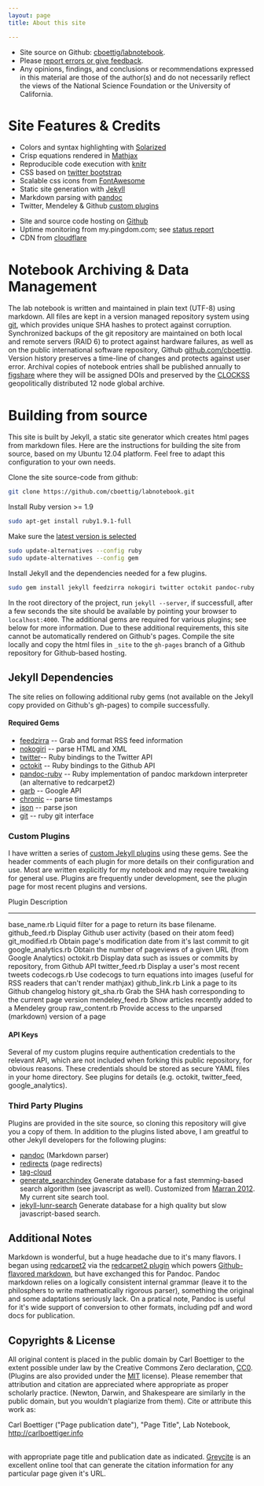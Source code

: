 ```yaml
---
layout: page
title: About this site

---
```




* Site source on Github: [cboettig/labnotebook](http://github.com/cboettig/labnotebook).
* Please [report errors or give feedback](https://github.com/cboettig/labnotebook/issues).
* Any opinions, findings, and conclusions or recommendations expressed in this
material are those of the author(s) and do not necessarily reflect the views of the
National Science Foundation or the University of California. 

Site Features & Credits
=======================

* Colors and syntax highlighting with [Solarized](http://ethanschoonover.com/solarized) 
* Crisp equations rendered in [Mathjax](http://www.mathjax.org/)
* Reproducible code execution with [knitr](http://yihui.name/knitr/)
* CSS based on [twitter bootstrap](http://twitter.github.com/bootstrap/)
* Scalable css icons from [FontAwesome](http://fortawesome.github.com/Font-Awesome)
* Static site generation with [Jekyll](https://github.com/mojombo/jekyll)
* Markdown parsing with [pandoc](http://johnmacfarlane.net/pandoc/) 
* Twitter, Mendeley & Github [custom plugins](https://github.com/cboettig/labnotebook/tree/master/_plugins)
<!-- * [Carbon-neutral site](http://www.dreamhost.com/green.cgi) hosting by [Dreamhost](http://dreamhost.org) -->
* Site and source code hosting on [Github](https://github.com/)
* Uptime monitoring from my.pingdom.com; see [status report](http://stats.pingdom.com/fy1sae94ydyi/616612)
* CDN from [cloudflare](https://www.cloudflare.com/)

Notebook Archiving & Data Management
====================================

The lab notebook is written and maintained in plain text (UTF-8) using markdown. All files are kept in a version managed repository system using [git](http://git-scm.com/), which provides unique SHA hashes to protect against corruption. Synchronized backups of the git repository are maintained on both local and remote servers (RAID 6) to protect against hardware failures, as well as on the public international software repository, Github [github.com/cboettig](https://github.com/cboettig).  Version history preserves a time-line of changes and protects against user error.  Archival copies of notebook entries shall be published annually to [figshare](http://figshare.com) where they will be assigned DOIs and preserved by the [CLOCKSS](http://www.clockss.org/clockss/Home) geopolitically distributed 12 node global archive.


Building from source
====================

This site is built by Jekyll, a static site generator which creates html pages from markdown files.  Here are the instructions for building the site from source, based on my Ubuntu 12.04 platform.  Feel free to adapt this configuration to your own needs.  

Clone the site source-code from github:

```bash
git clone https://github.com/cboettig/labnotebook.git
```


Install Ruby version >= 1.9

```bash
sudo apt-get install ruby1.9.1-full
```

Make sure the [latest version is selected](http://askubuntu.com/questions/91693/how-do-you-uninstall-ruby-1-8-7-and-install-ruby-1-9-2)

```bash
sudo update-alternatives --config ruby
sudo update-alternatives --config gem
```

Install Jekyll and the dependencies needed for a few plugins.

```bash
sudo gem install jekyll feedzirra nokogiri twitter octokit pandoc-ruby garb chronic json time 
```


In the root directory of the project, run `jekyll --server`, if successfull, after a few seconds the site should be available by pointing your browser to `localhost:4000`.  The additional gems are required for various plugins; see below for more information.  Due to these additional requirements, this site cannot be automatically rendered on Github's pages.  Compile the site locally and copy the html files in `_site` to the `gh-pages` branch of a Github repository for Github-based hosting.  

Jekyll Dependencies 
-------------------

The site relies on following additional ruby gems (not available on the Jekyll copy provided on Github's gh-pages) to compile successfully.  

#### Required Gems

* [feedzirra](https://github.com/pauldix/feedzirra) -- Grab and format RSS feed information  
* [nokogiri](https://github.com/sparklemotion/nokogiri) -- parse HTML and XML 
* [twitter](https://github.com/sferik/twitter )-- Ruby bindings to the Twitter API
* [octokit](https://github.com/pengwynn/octokit) -- Ruby bindings to the Github API
* [pandoc-ruby](https://github.com/alphabetum/pandoc-ruby) -- Ruby implementation of pandoc markdown interpreter (an alternative to redcarpet2)
* [garb](https://github.com/vigetlabs/garb) -- Google API 
* [chronic](https://github.com/mojombo/chronic) -- parse timestamps
* [json](https://github.com/flori/json) -- parse json
* [git](https://github.com/schacon/ruby-git) -- ruby git interface


<!-- dependency of jekyll already * [redcarpet](https://github.com/vmg/redcarpet) -- markdown parsing, currently used by some custom plugins for formatting.  -->
<!-- Potential gems, not needed yet: faraday, faraday_middleware, oauth, ruby-git -->

### Custom Plugins

I have written a series of [custom Jekyll plugins](https://github.com/cboettig/labnotebook/tree/master/_plugins/jekyll-labnotebook-plugins) using these gems.  See the header comments of each plugin for more details on their configuration and use. Most are written explicitly for my notebook and may require tweaking for general use. Plugins are frequently under development, see the plugin page for most recent plugins and versions.  

 Plugin                 Description
 --------------------   ----------------------- 
 base_name.rb           Liquid filter for a page to return its base filename. 
 github_feed.rb         Display Github user activity (based on their atom feed)
 git_modified.rb        Obtain page's modification date from it's last commit to git
 google_analytics.rb    Obtain the number of pageviews of a given URL (from Google Analytics)
 octokit.rb             Display data such as issues or commits by repository, from Github API
 twitter_feed.rb        Display a user's most recent tweets
 codecogs.rb            Use codecogs to turn equations into images (useful for RSS readers that can't render mathjax)
 github_link.rb         Link a page to its Github changelog history
 git_sha.rb             Grab the SHA hash corresponding to the current page version
 mendeley_feed.rb       Show articles recently added to a Mendeley group
 raw_content.rb         Provide access to the unparsed (markdown) version of a page  

#### API Keys

Several of my custom plugins require authentication credentials to the relevant API, which are not included when forking this public repository, for obvious reasons.  These credentials should be stored as secure YAML files in your home directory.  See plugins for details (e.g. octokit, twitter_feed, google_analytics).  

### Third Party Plugins 

Plugins are provided in the site source, so cloning this repository will give you a copy of them. In addition to the plugins listed above, I am greatful to other Jekyll developers for the following plugins:

* [pandoc](https://github.com/dsanson/jekyll-pandoc-plugin) (Markdown parser)
* [redirects](https://github.com/pelosi/marran.com/blob/master/_plugins/redirects.rb) (page redirects)
* [tag-cloud](https://gist.github.com/2290195)  
* [generate_searchindex](https://github.com/cboettig/labnotebook/blob/master/_plugins/generate_searchindex.rb) Generate database for a fast stemming-based search algorithm (see javascript as well).  Customized from [Marran 2012](http://www.marran.com/tech/jquery-full-text-indexing-on-jekyll/). My current site search tool.  
* [jekyll-lunr-search](https://github.com/cboettig/labnotebook/blob/master/_plugins/jekyll_lunr_js_search.rb) Generate database for a high quality but slow javascript-based search.  

Additional Notes
----------------

Markdown is wonderful, but a huge headache due to it's many flavors.  I began using [redcarpet2](https://github.com/vmg/redcarpet/) via the [redcarpet2 plugin](https://github.com/nono/Jekyll-plugins) which powers [Github-flavored markdown](http://github.github.com/github-flavored-markdown/), but have exchanged this for Pandoc.  Pandoc markdown relies on a logically consistent internal grammar (leave it to the philosphers to write mathematically rigorous parser), something the original and some adaptations seriously lack.  On a pratical note, Pandoc is useful for it's wide support of conversion to other formats, including pdf and word docs for publication.  



Copyrights & License
--------------------

All original content is placed in the public domain by Carl Boettiger to the extent possible under law by the Creative Commons Zero declaration, [CC0](http://creativecommons.org/publicdomain/zero/1.0/).  (Plugins are also provided under the [MIT](http://opensource.org/licenses/MIT) license).  Please remember that attribution and citation are appreciated where appropriate as proper scholarly practice.  (Newton, Darwin, and Shakespeare are similarly in the public domain, but you wouldn't plagiarize from them).  Cite or attribute this work as:
<br/>

<div vocab="http://purl.org/dc/terms/" typeof="bibliographicCitation">
<span property="creator">Carl Boettiger</span> (<span property="date">"Page publication date"</span>), <span property="title">"Page Title"</span>, <span property="source">Lab Notebook</span>, <a property="http://creativecommons.org/ns#attributionURL" href="http://carlboettiger.info">http://carlboettiger.info</a> 
</div>


<br/>with appropriate page title and publication date as indicated.  [Greycite](http://greycite.knowledgeblog.org/) is an excellent online tool that can generate the citation information for any particular page given it's URL.  



